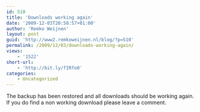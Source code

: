 ```yaml
---
id: 510
title: 'Downloads working again'
date: '2009-12-03T20:58:57+01:00'
author: 'Remko Weijnen'
layout: post
guid: 'http://www2.remkoweijnen.nl/blog/?p=510'
permalink: /2009/12/03/downloads-working-again/
views:
    - '1522'
short-url:
    - 'http://bit.ly/fIRfo0'
categories:
    - Uncategorized
---
```


The backup has been restored and all downloads should be working again. If you do find a non working download please leave a comment.
